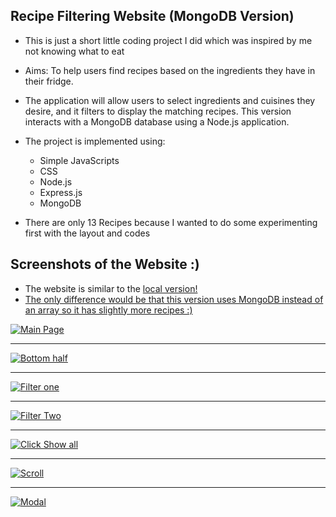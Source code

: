 ##  Recipe Filtering Website (MongoDB Version)

- This is just a short little coding project I did which was inspired by me not knowing what to eat

- Aims: To help users find recipes based on the ingredients they have in their fridge.

- The application will allow users to select ingredients and cuisines they desire, and it filters to display the matching recipes. This version interacts with a MongoDB database using a Node.js application.

- The project is implemented using:
  - Simple JavaScripts
  - CSS
  - Node.js
  - Express.js
  - MongoDB

- There are only 13 Recipes because I wanted to do some experimenting first with the layout and codes


## Screenshots of the Website :)
- The website is similar to the <a href="https://github.com/nrsfqh/Food_Website"> local version!
- The only difference would be that this version uses MongoDB instead of an array so it has slightly more recipes :)


![Main Page](https://i.imgur.com/OJBgssl.png)

<hr>

![Bottom half](https://i.imgur.com/qzObVxo.png)

<hr>

![Filter one](https://i.imgur.com/P25wsRz.png)

<hr>

![Filter Two](https://i.imgur.com/MumnFua.png)

<hr>

![Click Show all](https://i.imgur.com/jo6NGzI.png)

<hr>

![Scroll](https://i.imgur.com/zOrjXqb.png)

<hr>

![Modal](https://i.imgur.com/ylYDAPD.png)


